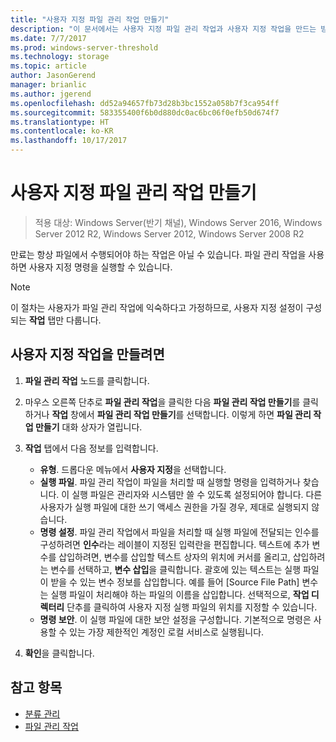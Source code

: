```yaml
---
title: "사용자 지정 파일 관리 작업 만들기"
description: "이 문서에서는 사용자 지정 파일 관리 작업과 사용자 지정 작업을 만드는 방법을 설명합니다."
ms.date: 7/7/2017
ms.prod: windows-server-threshold
ms.technology: storage
ms.topic: article
author: JasonGerend
manager: brianlic
ms.author: jgerend
ms.openlocfilehash: dd52a94657fb73d28b3bc1552a058b7f3ca954ff
ms.sourcegitcommit: 583355400f6b0d880dc0ac6bc06f0efb50d674f7
ms.translationtype: HT
ms.contentlocale: ko-KR
ms.lasthandoff: 10/17/2017
---
```

# <a name="create-a-custom-file-management-task"></a>사용자 지정 파일 관리 작업 만들기

> 적용 대상: Windows Server(반기 채널), Windows Server 2016, Windows Server 2012 R2, Windows Server 2012, Windows Server 2008 R2

만료는 항상 파일에서 수행되어야 하는 작업은 아닐 수 있습니다. 파일 관리 작업을 사용하면 사용자 지정 명령을 실행할 수 있습니다.

> [!Note]
> 이 절차는 사용자가 파일 관리 작업에 익숙하다고 가정하므로, 사용자 지정 설정이 구성되는 **작업** 탭만 다룹니다.

## <a name="to-create-a-custom-task"></a>사용자 지정 작업을 만들려면

1.  **파일 관리 작업** 노드를 클릭합니다.

2.  마우스 오른쪽 단추로 **파일 관리 작업**을 클릭한 다음 **파일 관리 작업 만들기**를 클릭하거나 **작업** 창에서 **파일 관리 작업 만들기**를 선택합니다. 이렇게 하면 **파일 관리 작업 만들기** 대화 상자가 열립니다.

3.  **작업** 탭에서 다음 정보를 입력합니다.

    -   **유형**. 드롭다운 메뉴에서 **사용자 지정**을 선택합니다.
    -   **실행 파일**. 파일 관리 작업이 파일을 처리할 때 실행할 명령을 입력하거나 찾습니다. 이 실행 파일은 관리자와 시스템만 쓸 수 있도록 설정되어야 합니다. 다른 사용자가 실행 파일에 대한 쓰기 액세스 권한을 가질 경우, 제대로 실행되지 않습니다.
    -   **명령 설정**. 파일 관리 작업에서 파일을 처리할 때 실행 파일에 전달되는 인수를 구성하려면 **인수**라는 레이블이 지정된 입력란을 편집합니다. 텍스트에 추가 변수를 삽입하려면, 변수를 삽입할 텍스트 상자의 위치에 커서를 올리고, 삽입하려는 변수를 선택하고, **변수 삽입**을 클릭합니다. 괄호에 있는 텍스트는 실행 파일이 받을 수 있는 변수 정보를 삽입합니다. 예를 들어 \[Source File Path\] 변수는 실행 파일이 처리해야 하는 파일의 이름을 삽입합니다. 선택적으로, **작업 디렉터리** 단추를 클릭하여 사용자 지정 실행 파일의 위치를 지정할 수 있습니다.
    -   **명령 보안**. 이 실행 파일에 대한 보안 설정을 구성합니다. 기본적으로 명령은 사용할 수 있는 가장 제한적인 계정인 로컬 서비스로 실행됩니다.

4.  **확인**을 클릭합니다.

## <a name="see-also"></a>참고 항목

-   [분류 관리](classification-management.md)
-   [파일 관리 작업](file-management-tasks.md)